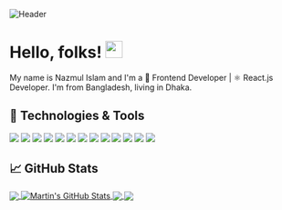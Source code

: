 <!-- More info, tips and tricks for making GitHub Profile README can be found in my article at https://towardsdatascience.com/build-a-stunning-readme-for-your-github-profile-9b80434fe5d7 -->

![Header](https://i.ibb.co/T1r9mRK/Github-Readme-file-cover.jpg "Header")

# Hello, folks! <img src="https://raw.githubusercontent.com/MartinHeinz/MartinHeinz/master/wave.gif" width="30px" height="30px" />

My name is Nazmul Islam and I'm a 🚀 Frontend Developer | ⚛️ React.js Developer. I'm from Bangladesh, living in Dhaka.

## 🔧 Technologies & Tools
![](https://img.shields.io/badge/Code-JavaScript-informational?style=flat&logo=javascript&logoColor=#F7DF1E&color=F7DF1E)
![](https://img.shields.io/badge/Code-Vue-informational?style=flat&logo=vue.js&logoColor=#4FC08D&color=2bbc8a)
![](https://img.shields.io/badge/Shell-Bash-informational?style=flat&logo=gnu-bash&logoColor=#4EAA25&color=2bbc8a)
![](https://img.shields.io/badge/Routing-React_Router-informational?style=flat&logo=reactrouter&logoColor=#CA4245&color=2bbc8a)
![](https://img.shields.io/badge/Frontend-React.js-informational?style=flat&logo=react&logoColor=#61DAFB&color=2bbc8a)
![](https://img.shields.io/badge/Style-Tailwind_CSS-informational?style=flat&logo=tailwindcss&logoColor=#06B6D4&color=2bbc8a)
![](https://img.shields.io/badge/Authentication-Firebase-informational?style=flat&logo=firebase&logoColor=#FFCA28&color=2bbc8a)
![](https://img.shields.io/badge/Deploy-Netlify-informational?style=flat&logo=netlify&logoColor=#00C7B7&color=2bbc8a)
![](https://img.shields.io/badge/Package_Manager-npm-informational?style=flat&logo=npm&logoColor=#CB3837&color=2bbc8a)
![](https://img.shields.io/badge/Database-Mongodb-informational?style=flat&logo=mongodb&logoColor=#47A248&color=2bbc8a)
![](https://img.shields.io/badge/Authorization-JSON_Web_Tokens-informational?style=flat&logo=jsonwebtokens&logoColor=#000000&color=2bbc8a)
![](https://img.shields.io/badge/Server-Express.js-informational?style=flat&logo=express&logoColor=#000000&color=2bbc8a)
![](https://img.shields.io/badge/Backend-Node.js-informational?style=flat&logo=nodedotjs&logoColor=#339933&color=339933)






## &#x1f4c8; GitHub Stats

<a href="https://github.com/NazmulIslam95">
  <img align="center" src="https://github-readme-stats.vercel.app/api/top-langs/?username=NazmulIslam95&hide=java,tex&title_color=ffffff&text_color=c9cacc&icon_color=2bbc8a&bg_color=1d1f21&langs_count=3" />
</a>
<a href="https://github.com/NazmulIslam95">
  <img align="center" src="https://github-readme-stats.vercel.app/api?username=NazmulIslam95&show_icons=true&line_height=27&count_private=true&title_color=ffffff&text_color=c9cacc&icon_color=2bbc8a&bg_color=1d1f21" alt="Martin's GitHub Stats" />
</a>
<a href="https://github.com/NazmulIslam95/EduEventsPro">
  <img align="center" src="https://github-readme-stats.vercel.app/api/pin/?username=NazmulIslam95&repo=EduEventsPro&title_color=ffffff&text_color=c9cacc&icon_color=2bbc8a&bg_color=1d1f21" />
</a>
<a href="https://github.com/NazmulIslam95/car-doctor-with-mongo">
  <img align="center" src="https://github-readme-stats.vercel.app/api/pin/?username=NazmulIslam95&repo=car-doctor-with-mongo&title_color=ffffff&text_color=c9cacc&icon_color=2bbc8a&bg_color=1d1f21" />
</a>    

<!-- links to social media icons -->

<!-- icons with padding -->

[1.1]: http://i.imgur.com/tXSoThF.png (twitter icon with padding)
[2.1]: http://i.imgur.com/0o48UoR.png (github icon with padding)

<!-- icons without padding -->

[1.2]: http://i.imgur.com/wWzX9uB.png (twitter icon without padding)
[2.2]: http://i.imgur.com/9I6NRUm.png (github icon without padding)
[3.2]: https://raw.githubusercontent.com/MartinHeinz/MartinHeinz/master/linkedin-3-16.png (LinkedIn icon without padding)


<!-- links to your social media accounts -->

[1]: https://twitter.com/ntamim95
[2]: https://github.com/NazmulIslam95
[3]: https://www.linkedin.com/in/ni-tamim/


<!-- Resources -->
<!-- Icons: https://simpleicons.org/ -->
<!-- GitHub Stats: https://github.com/anuraghazra/github-readme-stats -->
<!-- Emojis: https://emojipedia.org/emoji/ -->
<!-- HTML Emojis: https://www.fileformat.info/index.htm -->
<!-- Shields: https://shields.io/ -->
<!-- Awesome GitHub Profile README: https://github.com/abhisheknaiidu/awesome-github-profile-readme -->
